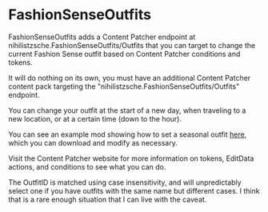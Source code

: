 # FashionSenseOutfits
FashionSenseOutfits adds a Content Patcher endpoint at nihilistzsche.FashionSenseOutfits/Outfits that you can target to change the current Fashion Sense outfit based on Content Patcher conditions and tokens.

It will do nothing on its own, you must have an additional Content Patcher content pack targeting the "nihilistzsche.FashionSenseOutfits/Outfits" endpoint. 

You can change your outfit at the start of a new day, when traveling to a new location, or at a certain time (down to the hour).

You can see an example mod showing how to set a seasonal outfit [here](https://github.com/nihilistzsche/-CP-Seasonal-Fashion-Sense-Outfits), which you can download and modify as necessary.

Visit the Content Patcher website for more information on tokens, EditData actions, and conditions to see what you can do.

The OutfitID is matched using case insensitivity, and will unpredictably select one if you have outfits with the same name but different cases.
I think that is a rare enough situation that I can live with the caveat.